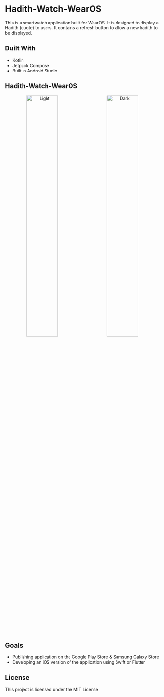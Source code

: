 # Hadith-Watch-WearOS
This is a smartwatch application built for WearOS. It is designed to display a Hadith (quote) to users. 
It contains a refresh button to allow a new hadith to be displayed.

## Built With

* Kotlin
* Jetpack Compose
* Built in Android Studio

## Hadith-Watch-WearOS

<p align="center">
  <img alt="Light" src="images/screenshotOne.JPG" width="45%">
&nbsp; &nbsp; &nbsp; &nbsp;
  <img alt="Dark" src="images/screenshotTwo.JPG" width="45%">
</p>

## Goals
* Publishing application on the Google Play Store & Samsung Galaxy Store
* Developing an iOS version of the application using Swift or Flutter

## License

This project is licensed under the MIT License
